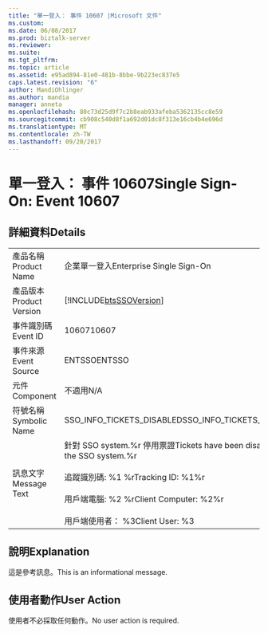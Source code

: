 ```yaml
---
title: "單一登入： 事件 10607 |Microsoft 文件"
ms.custom: 
ms.date: 06/08/2017
ms.prod: biztalk-server
ms.reviewer: 
ms.suite: 
ms.tgt_pltfrm: 
ms.topic: article
ms.assetid: e95ad894-81e0-481b-8bbe-9b223ec837e5
caps.latest.revision: "6"
author: MandiOhlinger
ms.author: mandia
manager: anneta
ms.openlocfilehash: 80c73d25d9f7c2b8eab933afeba5362135cc8e59
ms.sourcegitcommit: cb908c540d8f1a692d01dc8f313e16cb4b4e696d
ms.translationtype: MT
ms.contentlocale: zh-TW
ms.lasthandoff: 09/20/2017
---
```

# <a name="single-sign-on-event-10607"></a><span data-ttu-id="581b3-102">單一登入： 事件 10607</span><span class="sxs-lookup"><span data-stu-id="581b3-102">Single Sign-On: Event 10607</span></span>
## <a name="details"></a><span data-ttu-id="581b3-103">詳細資料</span><span class="sxs-lookup"><span data-stu-id="581b3-103">Details</span></span>  
  
|||  
|-|-|  
|<span data-ttu-id="581b3-104">產品名稱</span><span class="sxs-lookup"><span data-stu-id="581b3-104">Product Name</span></span>|<span data-ttu-id="581b3-105">企業單一登入</span><span class="sxs-lookup"><span data-stu-id="581b3-105">Enterprise Single Sign-On</span></span>|  
|<span data-ttu-id="581b3-106">產品版本</span><span class="sxs-lookup"><span data-stu-id="581b3-106">Product Version</span></span>|[!INCLUDE[btsSSOVersion](../includes/btsssoversion-md.md)]|  
|<span data-ttu-id="581b3-107">事件識別碼</span><span class="sxs-lookup"><span data-stu-id="581b3-107">Event ID</span></span>|<span data-ttu-id="581b3-108">10607</span><span class="sxs-lookup"><span data-stu-id="581b3-108">10607</span></span>|  
|<span data-ttu-id="581b3-109">事件來源</span><span class="sxs-lookup"><span data-stu-id="581b3-109">Event Source</span></span>|<span data-ttu-id="581b3-110">ENTSSO</span><span class="sxs-lookup"><span data-stu-id="581b3-110">ENTSSO</span></span>|  
|<span data-ttu-id="581b3-111">元件</span><span class="sxs-lookup"><span data-stu-id="581b3-111">Component</span></span>|<span data-ttu-id="581b3-112">不適用</span><span class="sxs-lookup"><span data-stu-id="581b3-112">N/A</span></span>|  
|<span data-ttu-id="581b3-113">符號名稱</span><span class="sxs-lookup"><span data-stu-id="581b3-113">Symbolic Name</span></span>|<span data-ttu-id="581b3-114">SSO_INFO_TICKETS_DISABLED</span><span class="sxs-lookup"><span data-stu-id="581b3-114">SSO_INFO_TICKETS_DISABLED</span></span>|  
|<span data-ttu-id="581b3-115">訊息文字</span><span class="sxs-lookup"><span data-stu-id="581b3-115">Message Text</span></span>|<span data-ttu-id="581b3-116">針對 SSO system.%r 停用票證</span><span class="sxs-lookup"><span data-stu-id="581b3-116">Tickets have been disabled for the SSO system.%r</span></span><br /><br /> <span data-ttu-id="581b3-117">追蹤識別碼: %1 %r</span><span class="sxs-lookup"><span data-stu-id="581b3-117">Tracking ID: %1%r</span></span><br /><br /> <span data-ttu-id="581b3-118">用戶端電腦: %2 %r</span><span class="sxs-lookup"><span data-stu-id="581b3-118">Client Computer: %2%r</span></span><br /><br /> <span data-ttu-id="581b3-119">用戶端使用者： %3</span><span class="sxs-lookup"><span data-stu-id="581b3-119">Client User: %3</span></span>|  
  
## <a name="explanation"></a><span data-ttu-id="581b3-120">說明</span><span class="sxs-lookup"><span data-stu-id="581b3-120">Explanation</span></span>  
 <span data-ttu-id="581b3-121">這是參考訊息。</span><span class="sxs-lookup"><span data-stu-id="581b3-121">This is an informational message.</span></span>  
  
## <a name="user-action"></a><span data-ttu-id="581b3-122">使用者動作</span><span class="sxs-lookup"><span data-stu-id="581b3-122">User Action</span></span>  
 <span data-ttu-id="581b3-123">使用者不必採取任何動作。</span><span class="sxs-lookup"><span data-stu-id="581b3-123">No user action is required.</span></span>